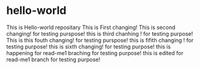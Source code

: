 # hello-world
This is Hello-world repositary 
This is First changing!
This is second changing! for testing purspose!
this is  third  chanhing ! for testing purpose!
This is  this fouth changing! for testing purspose!
this is  fifith changing ! for testing purpose!
this is sixth changing! for testing purpose!
this is happening for read-me1 braching for testing purpose!
this is edited for read-me1 branch for testing purpose!
